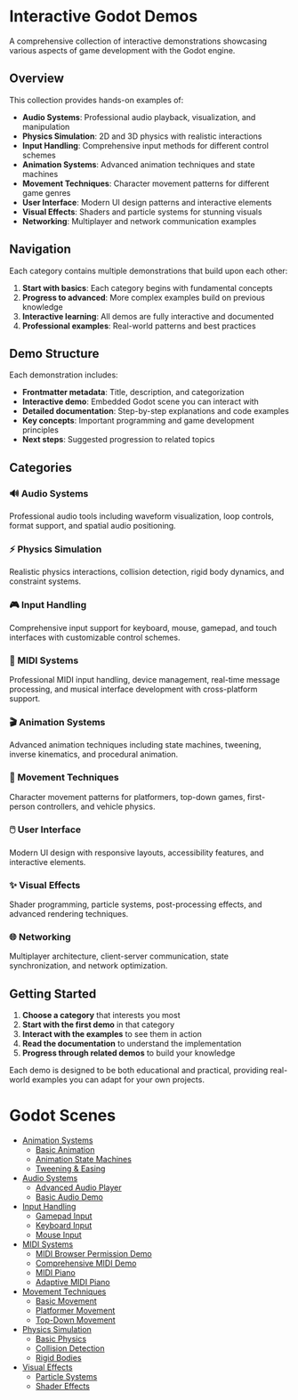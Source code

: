 # Interactive Godot Demos

<!-- embed-{$PATH} -->


A comprehensive collection of interactive demonstrations showcasing various aspects of game development with the Godot engine.

## Overview

This collection provides hands-on examples of:
- **Audio Systems**: Professional audio playback, visualization, and manipulation
- **Physics Simulation**: 2D and 3D physics with realistic interactions
- **Input Handling**: Comprehensive input methods for different control schemes
- **Animation Systems**: Advanced animation techniques and state machines
- **Movement Techniques**: Character movement patterns for different game genres
- **User Interface**: Modern UI design patterns and interactive elements
- **Visual Effects**: Shaders and particle systems for stunning visuals
- **Networking**: Multiplayer and network communication examples

## Navigation

Each category contains multiple demonstrations that build upon each other:

1. **Start with basics**: Each category begins with fundamental concepts
2. **Progress to advanced**: More complex examples build on previous knowledge
3. **Interactive learning**: All demos are fully interactive and documented
4. **Professional examples**: Real-world patterns and best practices

## Demo Structure

Each demonstration includes:
- **Frontmatter metadata**: Title, description, and categorization
- **Interactive demo**: Embedded Godot scene you can interact with
- **Detailed documentation**: Step-by-step explanations and code examples
- **Key concepts**: Important programming and game development principles
- **Next steps**: Suggested progression to related topics

## Categories

### 🔊 Audio Systems
Professional audio tools including waveform visualization, loop controls, format support, and spatial audio positioning.

### ⚡ Physics Simulation  
Realistic physics interactions, collision detection, rigid body dynamics, and constraint systems.

### 🎮 Input Handling
Comprehensive input support for keyboard, mouse, gamepad, and touch interfaces with customizable control schemes.

### 🎹 MIDI Systems
Professional MIDI input handling, device management, real-time message processing, and musical interface development with cross-platform support.

### 🎬 Animation Systems
Advanced animation techniques including state machines, tweening, inverse kinematics, and procedural animation.

### 🏃 Movement Techniques
Character movement patterns for platformers, top-down games, first-person controllers, and vehicle physics.

### 🖱️ User Interface
Modern UI design with responsive layouts, accessibility features, and interactive elements.

### ✨ Visual Effects
Shader programming, particle systems, post-processing effects, and advanced rendering techniques.

### 🌐 Networking
Multiplayer architecture, client-server communication, state synchronization, and network optimization.

## Getting Started

1. **Choose a category** that interests you most
2. **Start with the first demo** in that category
3. **Interact with the examples** to see them in action
4. **Read the documentation** to understand the implementation
5. **Progress through related demos** to build your knowledge

Each demo is designed to be both educational and practical, providing real-world examples you can adapt for your own projects.

# Godot Scenes

<!-- start-replace-subnav -->
* [Animation Systems](/godot-demo-extended/gdEmbed/scenes/animation/)
    * [Basic Animation](/godot-demo-extended/gdEmbed/scenes/animation/basic_animation/)
    * [Animation State Machines](/godot-demo-extended/gdEmbed/scenes/animation/state_machines/)
    * [Tweening & Easing](/godot-demo-extended/gdEmbed/scenes/animation/tweening/)
* [Audio Systems](/godot-demo-extended/gdEmbed/scenes/audio/)
    * [Advanced Audio Player](/godot-demo-extended/gdEmbed/scenes/audio/advance_audioplayer/)
    * [Basic Audio Demo](/godot-demo-extended/gdEmbed/scenes/audio/basic_audio/)
* [Input Handling](/godot-demo-extended/gdEmbed/scenes/input/)
    * [Gamepad Input](/godot-demo-extended/gdEmbed/scenes/input/gamepad_input/)
    * [Keyboard Input](/godot-demo-extended/gdEmbed/scenes/input/keyboard_input/)
    * [Mouse Input](/godot-demo-extended/gdEmbed/scenes/input/mouse_input/)
* [MIDI Systems](/godot-demo-extended/gdEmbed/scenes/midi/)
    * [MIDI Browser Permission Demo](/godot-demo-extended/gdEmbed/scenes/midi/browser_permission/)
    * [Comprehensive MIDI Demo](/godot-demo-extended/gdEmbed/scenes/midi/comprehensive_midi_demo/)
    * [MIDI Piano](/godot-demo-extended/gdEmbed/scenes/midi/piano/)
    * [Adaptive MIDI Piano](/godot-demo-extended/gdEmbed/scenes/midi/piano_adaptive/)
* [Movement Techniques](/godot-demo-extended/gdEmbed/scenes/movement/)
    * [Basic Movement](/godot-demo-extended/gdEmbed/scenes/movement/basic_movement/)
    * [Platformer Movement](/godot-demo-extended/gdEmbed/scenes/movement/platformer_movement/)
    * [Top-Down Movement](/godot-demo-extended/gdEmbed/scenes/movement/top_down_movement/)
* [Physics Simulation](/godot-demo-extended/gdEmbed/scenes/physics/)
    * [Basic Physics](/godot-demo-extended/gdEmbed/scenes/physics/basic_physics/)
    * [Collision Detection](/godot-demo-extended/gdEmbed/scenes/physics/collision_detection/)
    * [Rigid Bodies](/godot-demo-extended/gdEmbed/scenes/physics/rigid_bodies/)
* [Visual Effects](/godot-demo-extended/gdEmbed/scenes/visual_effects/)
    * [Particle Systems](/godot-demo-extended/gdEmbed/scenes/visual_effects/particle_systems/)
    * [Shader Effects](/godot-demo-extended/gdEmbed/scenes/visual_effects/shader_effects/)
<!-- end-replace-subnav -->
